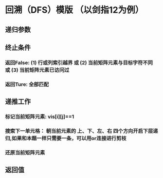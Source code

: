 # 回溯（DFS）模版 （以剑指12为例）
## 递归参数
## 终止条件
### 返回False: (1) 行或列索引越界 或 (2) 当前矩阵元素与目标字符不同 或 (3) 当前矩阵元素已访问过
### 返回Ture: 全部匹配
## 递推工作
### 标记当前矩阵元素: vis[i][j]==1
### 搜索下一单元格： 朝当前元素的 上、下、左、右 四个方向开启下层递归,如果和本题一样只需要一条，可以用or连接进行剪枝
### 还原当前矩阵元素
## 返回值
